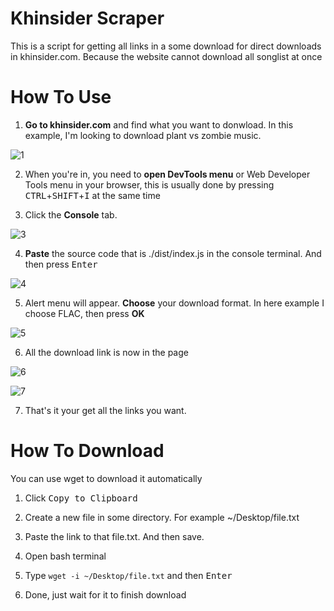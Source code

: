 # Khinsider Scraper

This is a script for getting all links in a some download for direct downloads in khinsider.com.
Because the website cannot download all songlist at once

# How To Use
1. **Go to khinsider.com** and find what you want to donwload. In this example, I'm looking to download plant vs zombie music.

![1](https://user-images.githubusercontent.com/110075636/230800726-f8b6111c-36b1-4b7f-987a-3240ddd6c8a9.png)

2. When you're in, you need to **open DevTools menu** or Web Developer Tools menu in your browser, this is usually done by pressing <kbd>CTRL</kbd>+<kbd>SHIFT</kbd>+<kbd>I</kbd> at the same time

3. Click the **Console** tab.

![3](https://user-images.githubusercontent.com/110075636/230801162-0246b26b-47c7-4028-8a51-5fdf66e0ff70.png)

4. **Paste** the source code that is ./dist/index.js in the console terminal. And then press <kbd>Enter</kbd>

![4](https://user-images.githubusercontent.com/110075636/230801209-d62dc8ac-a632-44b6-b44e-78a0c1983dc4.png)

5. Alert menu will appear. **Choose** your download format. In here example I choose FLAC, then press **OK**

![5](https://user-images.githubusercontent.com/110075636/230801312-2c8aaf1d-b502-4627-989c-3263cdbc61f9.png)

6. All the download link is now in the page

![6](https://user-images.githubusercontent.com/110075636/230801381-cfe35869-97da-49c9-af6f-97cebfc25de3.png)

![7](https://user-images.githubusercontent.com/110075636/230801388-d9f93847-ce31-4ec7-9921-6a16b7380aa1.png)

7. That's it your get all the links you want.

# How To Download

You can use wget to download it automatically

1. Click <kbd>Copy to Clipboard</kbd>

2. Create a new file in some directory. For example ~/Desktop/file.txt

3. Paste the link to that file.txt. And then save.

4. Open bash terminal

5. Type `wget -i ~/Desktop/file.txt` and then <kbd>Enter</kbd>

6. Done, just wait for it to finish download
